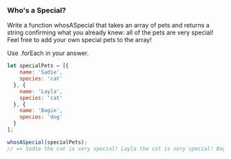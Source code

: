 ### Who's a Special?

Write a function whosASpecial that takes an array of pets and returns a string
confirming what you already knew: all of the pets are very special!
Feel free to add your own special pets to the array!

Use .forEach in your answer.


```javascript
let specialPets = [{
    name: 'Sadie',
    species: 'cat'
  }, {
    name: 'Layla',
    species: 'cat'
  }, {
    name: 'Bogie',
    species: 'dog'
  }
];

whosASpecial(specialPets);
// => Sadie the cat is very special! Layla the cat is very special! Bogie the dog is very special!
```
